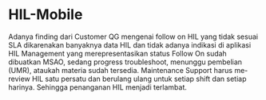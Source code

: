 # HIL-Mobile
Adanya finding dari Customer QG mengenai follow on HIL yang tidak sesuai SLA dikarenakan banyaknya data HIL dan tidak adanya indikasi di aplikasi HIL Management yang merepresentasikan status Follow On sudah dibuatkan MSAO, sedang progress troubleshoot, menunggu pembelian (UMR), ataukah materia sudah  tersedia. Maintenance Support harus me-review HIL satu persatu dan berulang ulang untuk setiap shift dan setiap harinya. Sehingga penanganan HIL menjadi terlambat.
